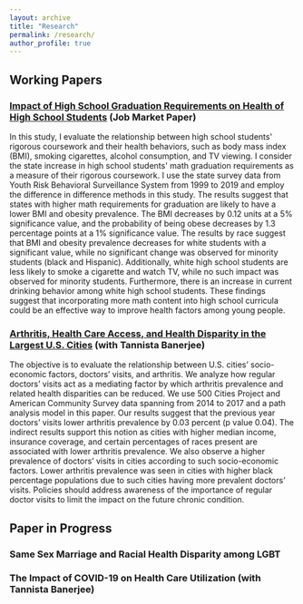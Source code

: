```yaml
---
layout: archive
title: "Research"
permalink: /research/
author_profile: true
---
```


## Working Papers

### [Impact of High School Graduation Requirements on Health of High School Students](https://github.com/kanekarsanket/kanekarsanket.github.io/raw/master/files/Impact_of_High_School_Graduation_Requirements_on_the_Health_of_High_School_Students.pdf) (Job Market Paper)

In this study, I evaluate the relationship between high school students' rigorous coursework and their health behaviors, such as body mass index (BMI), smoking cigarettes, alcohol consumption, and TV viewing. I consider the state increase in high school students' math graduation requirements as a measure of their rigorous coursework. I use the state survey data from Youth Risk Behavioral Surveillance System from 1999 to 2019 and employ the difference in difference methods in this study. The results suggest that states with higher math requirements for graduation are likely to have a lower BMI and obesity prevalence. The BMI decreases by 0.12 units at a 5% significance value, and the probability of being obese decreases by 1.3 percentage points at a 1% significance value. The results by race suggest that BMI and obesity prevalence decreases for white students with a significant value, while no significant change was observed for minority students (black and Hispanic). Additionally, white high school students are less likely to smoke a cigarette and watch TV, while no such impact was observed for minority students. Furthermore, there is an increase in current drinking behavior among white high school students. These findings suggest that incorporating more math content into high school curricula could be an effective way to improve health factors among young people.


### [Arthritis, Health Care Access, and Health Disparity in the Largest U.S. Cities](https://github.com/kanekarsanket/kanekarsanket.github.io/raw/master/files/ManuscriptHealthAndPlace.pdf) (with Tannista Banerjee)

The objective is to evaluate the relationship between U.S. cities’ socio-economic factors, doctors’ visits, and arthritis. We analyze how regular doctors’ visits act as a mediating factor by which arthritis prevalence and related health disparities can be reduced. We use 500 Cities Project and American Community Survey data spanning from 2014 to 2017 and a path analysis model in this paper. Our results suggest that the previous year doctors’ visits lower arthritis prevalence by 0.03 percent (p value 0.04). The indirect results support this notion as cities with higher median income, insurance coverage, and certain percentages of races present are associated with lower arthritis prevalence. We also observe a higher prevalence of doctors’ visits in cities according to such socio-economic factors. Lower arthritis prevalence was seen in cities with higher black percentage populations due to such cities having more prevalent doctors’ visits. Policies should address awareness of the importance of regular doctor visits to limit the impact on the future chronic condition.

## Paper in Progress

### Same Sex Marriage and Racial Health Disparity among LGBT
### The Impact of COVID-19 on Health Care Utilization (with Tannista Banerjee)